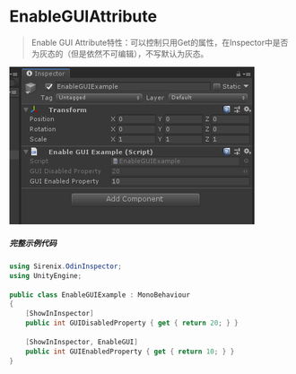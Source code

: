 # EnableGUIAttribute

> Enable GUI Attribute特性：可以控制只用Get的属性，在Inspector中是否为灰态的（但是依然不可编辑），不写默认为灰态。

![img](../image/EnableGUIAttribute/post-574-5fb7d92292320.png)

##### 完整示例代码

```cs
using Sirenix.OdinInspector;
using UnityEngine;

public class EnableGUIExample : MonoBehaviour
{
    [ShowInInspector]
    public int GUIDisabledProperty { get { return 20; } }

    [ShowInInspector, EnableGUI]
    public int GUIEnabledProperty { get { return 10; } }
}
```